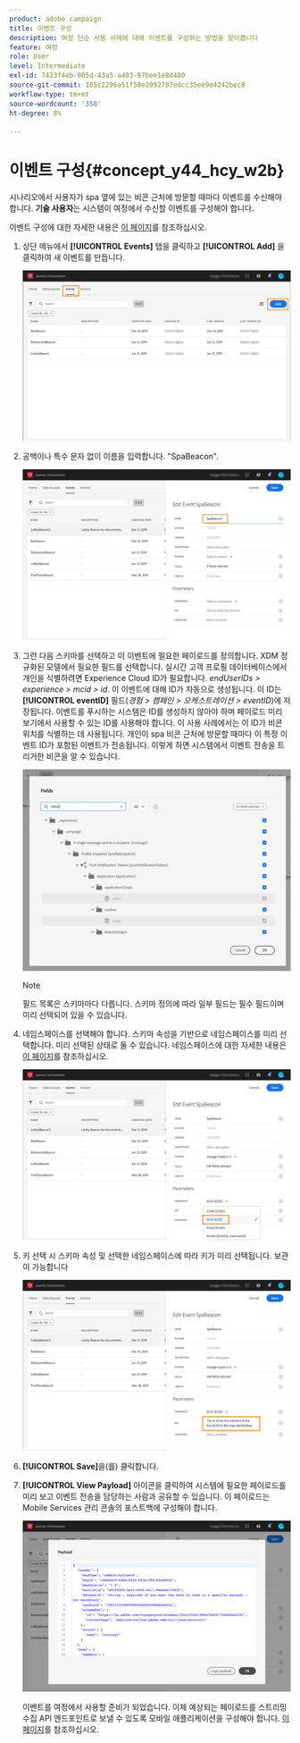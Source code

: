 ```yaml
---
product: adobe campaign
title: 이벤트 구성
description: 여정 단순 사용 사례에 대해 이벤트를 구성하는 방법을 알아봅니다
feature: 여정
role: User
level: Intermediate
exl-id: 7423f4eb-005d-43a5-a403-97bee1e8d480
source-git-commit: 185c2296a51f58e2092787edcc35ee9e4242bec8
workflow-type: tm+mt
source-wordcount: '358'
ht-degree: 8%

---
```


# 이벤트 구성{#concept_y44_hcy_w2b}

시나리오에서 사용자가 spa 옆에 있는 비콘 근처에 방문할 때마다 이벤트를 수신해야 합니다. **기술 사용자**&#x200B;는 시스템이 여정에서 수신할 이벤트를 구성해야 합니다.

이벤트 구성에 대한 자세한 내용은 [이 페이지](../event/about-events.md)를 참조하십시오.

1. 상단 메뉴에서 **[!UICONTROL Events]** 탭을 클릭하고 **[!UICONTROL Add]** 을 클릭하여 새 이벤트를 만듭니다.

   ![](../assets/journeyuc1_1.png)

1. 공백이나 특수 문자 없이 이름을 입력합니다. &quot;SpaBeacon&quot;.

   ![](../assets/journeyuc1_2.png)

1. 그런 다음 스키마를 선택하고 이 이벤트에 필요한 페이로드를 정의합니다. XDM 정규화된 모델에서 필요한 필드를 선택합니다. 실시간 고객 프로필 데이터베이스에서 개인을 식별하려면 Experience Cloud ID가 필요합니다. _endUserIDs > experience > mcid > id_. 이 이벤트에 대해 ID가 자동으로 생성됩니다. 이 ID는 **[!UICONTROL eventID]** 필드(_경험 > 캠페인 > 오케스트레이션 > eventID_)에 저장됩니다. 이벤트를 푸시하는 시스템은 ID를 생성하지 않아야 하며 페이로드 미리 보기에서 사용할 수 있는 ID를 사용해야 합니다. 이 사용 사례에서는 이 ID가 비콘 위치를 식별하는 데 사용됩니다. 개인이 spa 비콘 근처에 방문할 때마다 이 특정 이벤트 ID가 포함된 이벤트가 전송됩니다. 이렇게 하면 시스템에서 이벤트 전송을 트리거한 비콘을 알 수 있습니다.

   ![](../assets/journeyuc1_3.png)

   >[!NOTE]
   >
   >필드 목록은 스키마마다 다릅니다. 스키마 정의에 따라 일부 필드는 필수 필드이며 미리 선택되어 있을 수 있습니다.

1. 네임스페이스를 선택해야 합니다. 스키마 속성을 기반으로 네임스페이스를 미리 선택합니다. 미리 선택된 상태로 둘 수 있습니다. 네임스페이스에 대한 자세한 내용은 [이 페이지](../event/selecting-the-namespace.md)를 참조하십시오.

   ![](../assets/journeyuc1_6.png)

1. 키 선택 시 스키마 속성 및 선택한 네임스페이스에 따라 키가 미리 선택됩니다. 보관이 가능합니다

   ![](../assets/journeyuc1_5.png)

1. **[!UICONTROL Save]**&#x200B;을(를) 클릭합니다.

1. **[!UICONTROL View Payload]** 아이콘을 클릭하여 시스템에 필요한 페이로드를 미리 보고 이벤트 전송을 담당하는 사람과 공유할 수 있습니다. 이 페이로드는 Mobile Services 관리 콘솔의 포스트백에 구성해야 합니다.

   ![](../assets/journeyuc1_7.png)

   이벤트를 여정에서 사용할 준비가 되었습니다. 이제 예상되는 페이로드를 스트리밍 수집 API 엔드포인트로 보낼 수 있도록 모바일 애플리케이션을 구성해야 합니다. [이 페이지](../event/additional-steps-to-send-events-to-journey-orchestration.md)를 참조하십시오.
